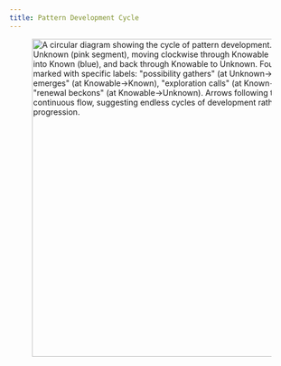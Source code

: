 ```yaml
---
title: Pattern Development Cycle
---
```


<div align="left"><figure><img src="../assets/Screenshot 2024-11-25 at 11.36.13 AM.png" alt="A circular diagram showing the cycle of pattern development. Starting from Unknown (pink segment), moving clockwise through Knowable (blue/pink stripes), into Known (blue), and back through Knowable to Unknown. Four transition points marked with specific labels: &#x22;possibility gathers&#x22; (at Unknown→Knowable), &#x22;clarity emerges&#x22; (at Knowable→Known), &#x22;exploration calls&#x22; (at Known→Knowable), and &#x22;renewal beckons&#x22; (at Knowable→Unknown). Arrows following the circle indicate continuous flow, suggesting endless cycles of development rather than linear progression." width="563"><figcaption></figcaption></figure></div>
